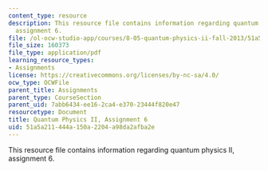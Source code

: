 ```yaml
---
content_type: resource
description: This resource file contains information regarding quantum physics II,
  assignment 6.
file: /ol-ocw-studio-app/courses/8-05-quantum-physics-ii-fall-2013/51a5a211444a150a2204a98da2afba2e_MIT8_05F13_ps6.pdf
file_size: 160373
file_type: application/pdf
learning_resource_types:
- Assignments
license: https://creativecommons.org/licenses/by-nc-sa/4.0/
ocw_type: OCWFile
parent_title: Assignments
parent_type: CourseSection
parent_uid: 7abb6434-ee16-2ca4-e370-23444f820e47
resourcetype: Document
title: Quantum Physics II, Assignment 6
uid: 51a5a211-444a-150a-2204-a98da2afba2e
---
```

This resource file contains information regarding quantum physics II, assignment 6.